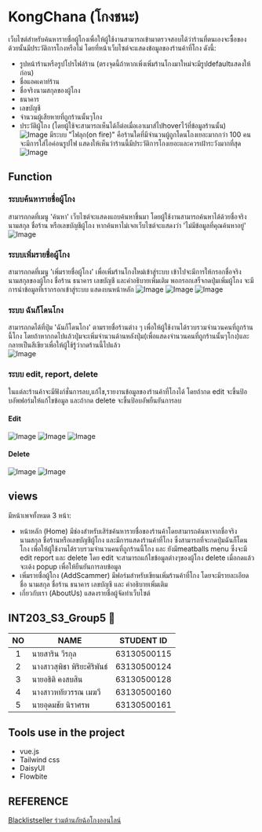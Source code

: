 # KongChana (โกงชนะ)

เว็บไซต์สำหรับค้นหารายชื่อผู้โกงเพื่อให้ผู้ใช้งานสามารถเข้ามาตรวจสอบได้ว่าร้านที่ตนเองจะซื้อของด้วยนั้นมีประวัติการโกงหรือไม่ โดยที่หน้าเว็บไซต์จะแสดงข้อมูลของร้านค้าที่โกง ดังนี้: 
+ รูปหน้าร้านหรือรูปโปรไฟล์ร้าน (ตรงจุดนี้ถ้าหากเพิ่งเพิ่มร้านโกงมาใหม่จะมีรูปdefaultแสดงให้ก่อน) 
+ ชื่อแอคเคาท์ร้าน 
+ ชื่อจริงนามสกุลของผู้โกง 
+ ธนาคาร 
+ เลขบัญชี 
+ จำนวนผู้เสียหายที่ถูกร้านนั้นๆโกง
+ ประวัติผู้โกง (โดยผู้ใช้จะสามารถเห็นได้ก็ต่อเมื่อเอาเมาส์ไปhoverไว้ที่ข้อมูลร้านนั้น)
![Image](/image/Home.png)
มีระบบ "ไฟลุก(on fire)" คือร้านใดที่มีจำนวนผู้ถูกโดนโกงเยอะมากกว่า 100 คนจะมีการใส่ไอค่อนรูปไฟ แสดงให้เห็นว่าร้านนี้มีประวัติการโกงเยอะและควรเฝ้าระวังมากที่สุด 
![Image](/image/TopScammer.png)
## Function

### ระบบค้นหารายชื่อผู้โกง 
สามารถกดที่เมนู 'ค้นหา' เว็บไซต์จะแสดงแถบค้นหาขึ้นมา โดยผู้ใช้งานสามารถค้นหาได้ด้วยชื่อจริง นามสกุล ชื่อร้าน หรือเลขบัญชีผู้โกง หากค้นหาไม่เจอเว็บไซต์จะแสดงว่า 'ไม่มีข้อมูลที่คุณค้นหาอยู่'
![Image](/image/Search.png)

### ระบบเพิ่มรายชื่อผู้โกง
สามารถกดที่เมนู 'เพิ่มรายชื่อผู้โกง' เพื่อเพิ่มร้านโกงใหม่เข้าสู่ระบบ เข้าไปจะมีการให้กรอกชื่อจริง นามสกุลของผู้โกง ชื่อร้าน ธนาคาร เลขบัญชี และคำอธิบายเพิ่มเติม พอกรอกเสร็จกดปุ่มเพิ่มผู้โกง จะมีการนำข้อมูลที่เรากรอกเข้าสู่ระบบ แสดงบนหน้าหลัก
![Image](/image/Add1.png)
![Image](/image/Add2.png)
![Image](/image/Add3.png)

### ระบบ ฉันก็โดนโกง
สามารถกดได้ที่ปุ่ม 'ฉันก็โดนโกง' ตามรายชื่อร้านต่าง ๆ เพื่อให้ผู้ใช้งานได้รวบรวมจำนวนคนที่ถูกร้านนี้โกง โดยถ้าหากกดไปแล้วปุ่มจะเพิ่มจำนวนด้านหลังปุ่ม(เพื่อแสดงจำนวนคนที่ถูกร้านนั้นๆโกง)และกลายเป็นสีเขียวเพื่อให้ผู้ใช้รู้ว่ากดร้านนี้ไปแล้ว  
![Image](/image/MeToo.png)

### ระบบ edit, report, delete
ในแต่ละร้านค้าจะมีฟังก์ชั่นการลบ,แก้ไข,รายงานข้อมูลของร้านค้าที่โกงได้ โดยถ้ากด edit จะขึ้นป้อบอัพฟอร์มให้แก้ไขข้อมูล และถ้ากด delete จะขึ้นป้อบอัพยืนยันการลบ
#### Edit
![Image](/image/Delete1.png)
![Image](/image/Delete2.png)
![Image](/image/Delete3.png)
#### Delete
![Image](/image/Delete1.png)
![Image](/image/Delete2.png)

## views
มีหน้าเพจทั้งหมด 3 หน้า:
- หน้าหลัก (Home) มีช่องสำหรับเสิร์ชค้นหารายชื่อของร้านค้าโดยสามารถค้นหาจากชื่อจริง นามสกุล ชื่อร้านหรือเลขบัญชีผู้โกง และมีการแสดงร้านค้าที่โกง ซึ่งสามารถที่จะกดปุ่มฉันก็โดนโกง เพื่อให้ผู้ใช้งานได้รวบรวมจำนวนคนที่ถูกร้านนี้โกง และ ยังมีmeatballs menu ซึ่งจะมี edit report และ delete โดย edit จะสามารถแก้ไขข้อมูลต่างๆของผู้โกง delete เมื่อกดแล้วจะเด้ง popup เพื่อให้ยืนยันการลบข้อมูล
- เพิ่มรายชื่อผู้โกง (AddScammer) มีฟอร์มสำหรับเขียนเพิ่มร้านค้าที่โกง โดยจะมีรายละเอียด ชื่อ นามสกุล ชื่อร้าน ธนาคาร เลขบัญชี และ คำอธิบายเพิ่มเติม
- เกี่ยวกับเรา (AboutUs) แสดงรายชื่อผู้จัดทำเว็บไซต์

## INT203_S3_Group5 🎒

| NO   | NAME                 | STUDENT ID  |
| :--: | -------------------- | ----------- |
| 1    | นายสาริน วีรกุล         | 63130500115 |
| 2    | นางสาวสุพิชา พิริยะศิริพันธ์ | 63130500124 |
| 3    | นายอธิติ คงสบสิน        | 63130500128 |
| 4    | นางสาวหทัยวรรณ เมฆวี   | 63130500160 |
| 5    | นายอุดมชัย นิราศรพ      | 63130500161 |

## Tools use in the project
+ vue.js
+ Tailwind css
+ DaisyUI
+ Flowbite

## REFERENCE
[Blacklistseller ร่วมต้านภัยฉ้อโกงออนไลน์](https://www.blacklistseller.com/)
